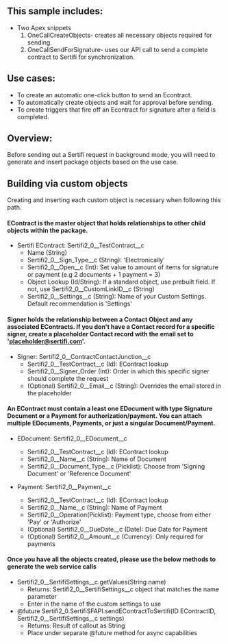 ## This sample includes:

* Two Apex snippets
    1. OneCallCreateObjects- creates all necessary objects required for sending.
    2. OneCallSendForSignature- uses our API call to send a complete contract to Sertifi for synchronization.

## Use cases:

* To create an automatic one-click button to send an Econtract.
* To automatically create objects and wait for approval before sending.
* To create triggers that fire off an Econtract for signature after a field is completed.

## Overview:
Before sending out a Sertifi request in background mode, you will need to generate and insert package objects based on the use case.

## Building via custom objects
Creating and inserting each custom object is necessary when following this path.

#### EContract is the master object that holds relationships to other child objects within the package.
* Sertifi EContract: Sertifi2_0\__TestContract\__c
    * Name (String)
    * Sertifi2_0\__Sign_Type\__c (String): 'Electronically'
    * Sertifi2_0\__Open\__c (Int): Set value to amount of items for signature or payment (e.g 2 documents + 1 payment = 3)
    * Object Lookup (Id/String): If a standard object, use prebuilt field. If not, use Sertifi2_0\__CustomLinkID\__c (String)
    * Sertifi2_0\__Settings\__c (String): Name of your Custom Settings. Default recommendation is 'Settings'

#### Signer holds the relationship between a Contact Object and any associated EContracts. If you don't have a Contact record for a specific signer, create a placeholder Contact record with the email set to 'placeholder@sertifi.com'.
* Signer: Sertifi2_0\__ContractContactJunction\__c
    * Sertifi2_0\__TestContract\__c (Id): EContract lookup
    * Sertifi2_0\__Signer_Order (Int): Order in which this specific signer should complete the request
    * (Optional) Sertifi2_0\__Email\__c (String):  Overrides the email stored in the placeholder

#### An EContract must contain a least one EDocument with type Signature Document or a Payment for authorization/payment. You can attach multiple EDocuments, Payments, or just a singular Document/Payment.
* EDocument: Sertifi2_0\__EDocument\__c
    * Sertifi2_0\__TestContract\__c (Id): EContract lookup
    * Sertifi2_0\__Name\__c (String): Name of Document
    * Sertifi2_0\__Document_Type\__c (Picklist): Choose from 'Signing Document' or 'Reference Document'

* Payment: Sertifi2_0\__Payment\__c
    * Sertifi2_0\__TestContract\__c (Id): EContract lookup
    * Sertifi2_0\__Name\__c (String): Name of Payment
    * Sertifi2_0\__Operation(Picklist): Payment type, choose from either 'Pay' or 'Authorize'
    * (Optional) Sertifi2_0\__DueDate\__c (Date): Due Date for Payment
    * (Optional) Sertifi2_0\__Amount\__c (Currency): Only required for payments
#### Once you have all the objects created, please use the below methods to generate the web service calls

* Sertifi2_0\__SertifiSettings\__c.getValues(String name)
    * Returns: Sertifi2_0\__SertifiSettings__c object that matches the name parameter
    * Enter in the name of the custom settings to use
* @future Sertifi2_0.SertifiSFAPI.sendEContractToSertifi(ID EContractID, Sertifi2_0__SertifiSettings__c settings)
    * Returns: Result of callout as String
    * Place under separate @future method for async capabilities